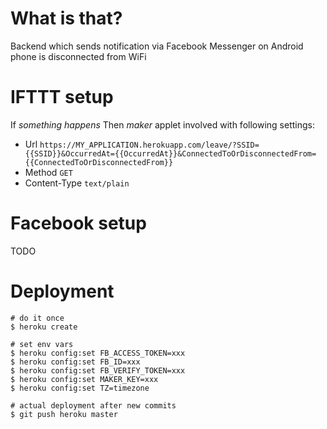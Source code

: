 # What is that?

Backend which sends notification via Facebook Messenger on Android phone is disconnected from WiFi

# IFTTT setup
If _something happens_
Then _maker_ applet involved with following settings:
* Url `https://MY_APPLICATION.herokuapp.com/leave/?SSID={{SSID}}&OccurredAt={{OccurredAt}}&ConnectedToOrDisconnectedFrom={{ConnectedToOrDisconnectedFrom}}`
* Method `GET`
* Content-Type `text/plain`

# Facebook setup
TODO

# Deployment
    
    # do it once
    $ heroku create
    
    # set env vars
    $ heroku config:set FB_ACCESS_TOKEN=xxx
    $ heroku config:set FB_ID=xxx
    $ heroku config:set FB_VERIFY_TOKEN=xxx
    $ heroku config:set MAKER_KEY=xxx
    $ heroku config:set TZ=timezone
    
    # actual deployment after new commits 
    $ git push heroku master
